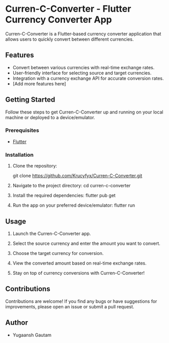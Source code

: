 # Curren-C-Converter - Flutter Currency Converter App

Curren-C-Converter is a Flutter-based currency converter application that allows users to quickly convert between different currencies.


## Features

- Convert between various currencies with real-time exchange rates.
- User-friendly interface for selecting source and target currencies.
- Integration with a currency exchange API for accurate conversion rates.
- [Add more features here]

## Getting Started

Follow these steps to get Curren-C-Converter up and running on your local machine or deployed to a device/emulator.

### Prerequisites

- [Flutter](https://flutter.dev/docs/get-started/install)

### Installation

1. Clone the repository:

   
   git clone https://github.com/Krucyfyx/Curren-C-Converter.git

2. Navigate to the project directory: cd curren-c-converter

3. Install the required dependencies: flutter pub get
4. Run the app on your preferred device/emulator: flutter run


## Usage
1.  Launch the Curren-C-Converter app.

2.  Select the source currency and enter the amount you want to convert.

3.  Choose the target currency for conversion.

4.  View the converted amount based on real-time exchange rates.

5.  Stay on top of currency conversions with Curren-C-Converter!

## Contributions
Contributions are welcome! If you find any bugs or have suggestions for improvements, please open an issue or submit a pull request.

## Author
- Yugaansh Gautam
